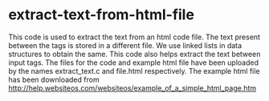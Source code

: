 # extract-text-from-html-file
This code is used to extract the text from an html code file. The text present between the tags is stored in a different file. We use linked lists in data structures to obtain the same. This code also helps extract the text between input tags. The files for the code and example html file have been uploaded by the names extract_text.c and file.html respectively. The example html file has been downloaded from http://help.websiteos.com/websiteos/example_of_a_simple_html_page.htm


